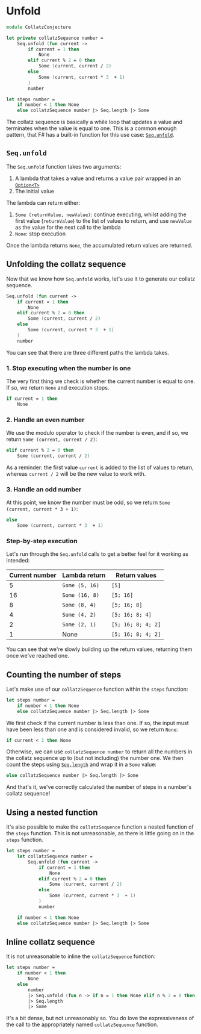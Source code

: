 # Unfold

```fsharp
module CollatzConjecture

let private collatzSequence number =
    Seq.unfold (fun current ->
        if current = 1 then
            None
        elif current % 2 = 0 then
            Some (current, current / 2)
        else
            Some (current, current * 3  + 1)
        )
        number

let steps number =
    if number < 1 then None
    else collatzSequence number |> Seq.length |> Some
```

The collatz sequence is basically a while loop that updates a value and terminates when the value is equal to one.
This is a common enough pattern, that F# has a built-in function for this use case: [`Seq.unfold`][seq.unfold].

## `Seq.unfold`

The `Seq.unfold` function takes two arguments:

1. A lambda that takes a value and returns a value pair wrapped in an [`Option<T>`][options]
2. The initial value

The lambda can return either:

1. `Some (returnValue, newValue)`: continue executing, whilst adding the first value (`returnValue`) to the list of values to return, and use `newValue` as the value for the next call to the lambda
2. `None`: stop execution

Once the lambda returns `None`, the accumulated return values are returned.

## Unfolding the collatz sequence

Now that we know how `Seq.unfold` works, let's use it to generate our collatz sequence.

```fsharp
Seq.unfold (fun current ->
    if current = 1 then
        None
    elif current % 2 = 0 then
        Some (current, current / 2)
    else
        Some (current, current * 3  + 1)
    )
    number
```

You can see that there are three different paths the lambda takes.

### 1. Stop executing when the number is one

The very first thing we check is whether the current number is equal to one.
If so, we return `None` and execution stops.

```fsharp
if current = 1 then
    None
```

### 2. Handle an even number

We use the modulo operator to check if the number is even, and if so, we return `Some (current, current / 2)`:

```fsharp
elif current % 2 = 0 then
    Some (current, current / 2)
```

As a reminder: the first value `current` is added to the list of values to return, whereas `current / 2` will be the new value to work with.

### 3. Handle an odd number

At this point, we know the number must be odd, so we return `Some (current, current * 3 + 1)`:

```fsharp
else
    Some (current, current * 3  + 1)
```

### Step-by-step execution

Let's run through the `Seq.unfold` calls to get a better feel for it working as intended:

| Current number | Lambda return  | Return values      |
| -------------- | -------------- | ------------------ |
| 5              | `Some (5, 16)` | `[5]`              |
| 16             | `Some (16, 8)` | `[5; 16]`          |
| 8              | `Some (8, 4)`  | `[5; 16; 8]`       |
| 4              | `Some (4, 2)`  | `[5; 16; 8; 4]`    |
| 2              | `Some (2, 1)`  | `[5; 16; 8; 4; 2]` |
| 1              | None           | `[5; 16; 8; 4; 2]` |

You can see that we're slowly building up the return values, returning them once we've reached one.

## Counting the number of steps

Let's make use of our `collatzSequence` function within the `steps` function:

```fsharp
let steps number =
    if number < 1 then None
    else collatzSequence number |> Seq.length |> Some
```

We first check if the current number is less than one.
If so, the input must have been less than one and is considered invalid, so we return `None`:

```fsharp
if current < 1 then None
```

Otherwise, we can use `collatzSequence number` to return all the numbers in the collatz sequence up to (but not including) the number one.
We then count the steps using [`Seq.length`][seq.length] and wrap it in a `Some` value:

```fsharp
else collatzSequence number |> Seq.length |> Some
```

And that's it, we've correctly calculated the number of steps in a number's collatz sequence!

## Using a nested function

It's also possible to make the `collatzSequence` function a nested function of the `steps` function.
This is not unreasonable, as there is little going on in the `steps` function.

```fsharp
let steps number =
    let collatzSequence number =
        Seq.unfold (fun current ->
            if current = 1 then
                None
            elif current % 2 = 0 then
                Some (current, current / 2)
            else
                Some (current, current * 3  + 1)
            )
            number

    if number < 1 then None
    else collatzSequence number |> Seq.length |> Some
```

## Inline collatz sequence

It is not unreasonable to inline the `collatzSequence` function:

```fsharp
let steps number =
    if number < 1 then
        None
    else
        number
        |> Seq.unfold (fun n -> if n = 1 then None elif n % 2 = 0 then Some (n, n / 2) else Some (n, n * 3  + 1))
        |> Seq.length
        |> Some
```

It's a bit dense, but not unreasonably so.
You do love the expressiveness of the call to the appropriately named `collatzSequence` function.

[seq.unfold]: https://fsharp.github.io/fsharp-core-docs/reference/fsharp-collections-seqmodule.html#unfold
[seq.length]: https://fsharp.github.io/fsharp-core-docs/reference/fsharp-collections-seqmodule.html#length
[options]: https://learn.microsoft.com/en-us/dotnet/fsharp/language-reference/options
